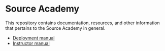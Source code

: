 # Source Academy

This repository contains documentation, resources, and other information that pertains to the Source Academy in general.

- [Deployment manual](deployment/README.md)
- [Instructor manual](instructor/README.md)
